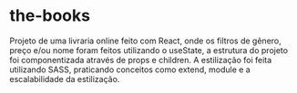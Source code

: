 # the-books
Projeto de uma livraria online feito com React, onde os filtros de gênero, preço e/ou nome foram feitos utilizando o useState, a estrutura do projeto foi componentizada através de props e children. A estilização foi feita utilizando SASS, praticando conceitos como extend, module e a escalabilidade da estilização.
